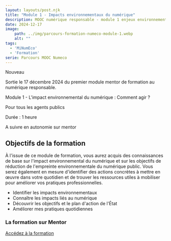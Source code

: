 ```yaml
---
layout: layouts/post.njk
title: "Module 1 - Impacts environnementaux du numérique"
description: MOOC numérique responsable - module 1 enjeux environnementaux
date: 2024-12-17
image:
    path: ../img/parcours-formation-numeco-module-1.webp
    alt: ""
tags:
  - 'MiNumEco'
  - 'Formation'
serie: Parcours MOOC Numeco
---
```


<p class="fr-badge fr-badge--success fr-badge--no-icon">Nouveau</p>

<!-- chapô-->
Sortie le 17 décembre 2024 du premier module mentor de formation au numérique responsable.

<!-- texte-->
<div class="fr-mb-3w">
	<div class="fr-alert fr-icon-leaf-line fr-alert--sm">
			<p>Module 1 - L'impact environnemental du numérique : Comment agir ? </p>
	</div>
	<div class="fr-alert fr-icon-account-circle-line fr-alert--sm">
			<p>Pour tous les agents publics</p>
	</div>
	<div class="fr-alert fr-icon-timer-line fr-alert--sm">
			<p>Durée : 1 heure</p>
	</div>
	<div class="fr-alert fr-icon-computer-line fr-alert--sm">
			<p>A suivre en autonomie sur mentor</p>
	</div>
</div>

## Objectifs de la formation

À l'issue de ce module de formation, vous aurez acquis des connaissances de base sur l'impact environnemental du numérique et sur les objectifs de réduction de l'empreinte environnementale du numérique public.
Vous serez également en mesure d'identifier des actions concrètes à mettre en œuvre dans votre quotidien et de trouver les ressources utiles à mobiliser pour améliorer vos pratiques professionnelles.

* Identifier les impacts environnementaux
* Connaître les impacts liés au numérique
* Découvrir les objectifs et le plan d'action de l'État
* Améliorer mes pratiques quotidiennes


<div class="fr-callout">
    <h3 class="fr-callout__title">La formation sur Mentor</h3>
    <a class="fr-btn" href="https://mentor.gouv.fr/catalog/3087" target="_blank">
			Accédez à la formation
    </a>
</div>

